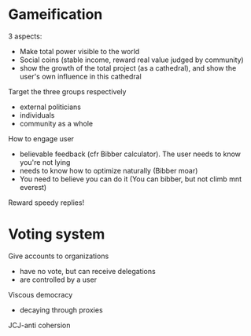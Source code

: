 Gameification
=============
3 aspects:
- Make total power visible to the world
- Social coins (stable income, reward real value judged by community)
- show the growth of the total project (as a cathedral), and show the user's own influence in this cathedral

Target the three groups respectively
- external politicians
- individuals
- community as a whole

How to engage user
- believable feedback (cfr Bibber calculator). The user needs to know you're not lying
- needs to know how to optimize naturally (Bibber moar)
- You need to believe you can do it (You can bibber, but not climb mnt everest)

Reward speedy replies!

Voting system
=============
Give accounts to organizations
- have no vote, but can receive delegations
- are controlled by a user

Viscous democracy
- decaying through proxies

JCJ-anti cohersion